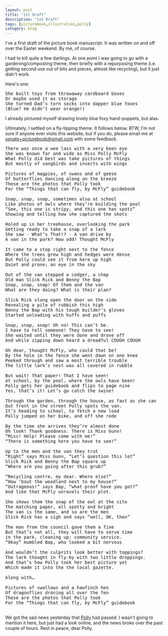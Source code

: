 ```yaml
---
layout: post
title: "1st Draft"
description: "1st Draft"
tags: [picturebook,illustration,polly]
category: blog
---
```


I've a first draft of the picture book manuscript. It was written on and off over the Easter weekend. By me, of course.

I had to kill quite a few darlings. At one point I was going to go with a gardening/composting theme, then briefly with a repurposing theme (i.e. getting second use out of bits and pieces, almost like recycling), but it just didn't work.

Here's one:

<pre>
She built toys from throwaway cardboard boxes
Or maybe used it as storage
She turned Dad’s torn socks into dapper blue foxes
(Blue? He didn’t wear orange!)
</pre>

I already pictured myself drawing lovely blue foxy hand-puppets, but alas.

Ultimately, I settled on a fly-tipping theme. It follows below. BTW, I'm not sure if anyone ever visits this website, but if you do, please email me at [opyate+picturebook@gmail.com](mailto:opyate+picturebook@gmail.com) with some feedback.

<pre>
There was once a wee lass with a very keen eye
She was known far and wide as Miss Polly McFly
What Polly did best was take pictures of things
But mostly of songbirds and insects with wings

Pictures of magpies, of swans and of geese
Of butterflies dancing along on the breeze
These are the photos that Polly took
For the “Things that can fly, by McFly” guidebook

Snap, snap, snap, sometimes also at school
Like photos of owls where they’re building the pool
“See, this one is stripy, and this one has spots”
Showing and telling how she captured the shots

Holed up in her treehouse, overlooking the park
Getting ready to take a snap of a lark
She saw - What’s That!? - A van drive by
A van in the park? How odd! Thought McFly

It came to a stop right next to the fence
Where the trees grew high and hedges were dense
But Polly could see it from here up high
Quiet and prone; an eye in the sky

Out of the van stepped a codger, a chap
Old man Slick Rick and Benny the Bap
Snap, snap, snap! Of them and the van
What are they doing? What is their plan?

Slick Rick slung open the door on the side
Revealing a pile of rubbish this high
Benny the Bap with his tough builder’s gloves
Started unloading with huffs and puffs

Snap, snap, snap! Oh no! This can’t be.
I have to tell someone! They have to see!
She waited until they were done and drove off
And while zipping down heard a dreadful COUGH COUGH

Oh dear, thought McFly, who could that be?
By the hole in the fence she went down on one knee
Peeked through and saw a most terrible trouble
The little lark’s nest was all covered in rubble

But wait! That paper! That I have seen!
At school, by the pool, where the owls have been!
Polly gets her guidebook and flips to page nine
Yes, that’s it! Let’s go catch the swine!

Through the garden, through the house, as fast as she can
Out front in the street Polly spots the van.
It’s heading to school, to fetch a new load
Polly jumped on her bike, and off she rode

By the time she arrives they’re almost done
Oh look! Thank goodness. There is Miss Gunn!
“Miss! Help! Please come with me!”
“There is something here you have to see!”

Up to the men and the van they trot
“Right” says Miss Gunn, “Let’s question this lot”
Slick Rick and Benny the Bap square up
“Where are you going after this grub?”

“Recycling centre, my dear. Where else?”
“How ‘bout the woodland next to my house?”
“Outrageous!” says Bap, “what proof have you got?”
And like that McFly unravels their plot.

She shows them the snap of the owl at the site
The matching paper, all spotty and bright
The van is the same, and so are the men
Slick Rick has a sigh and says “well, OK, then”

The man from the council gave them a fine
But that’s not all, they will have to serve time
in the park, cleaning up: community service.
“Okay” mumbled Bap, who looked a bit nervous

And wouldn’t the culprits look better with toppings?
The lark thought in fly-by with two little droppings.
And that’s how Polly took her best picture yet
Which made it into the the local gazette.

Along with…

Pictures of swallows and a hawfinch hen
Of dragonflies droning all over the fen
These are the photos that Polly took
For the “Things that can fly, by McFly” guidebook

</pre>


We got the sad news yesterday that [Polly](https://www.youtube.com/watch?v=qfUamcJgAOA) had passed. I wasn't going to mention it here, but just had a look online, and the news broke over the past couple of hours. Rest in peace, dear Polly.
